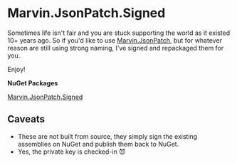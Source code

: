# Marvin.JsonPatch.Signed
Sometimes life isn't fair and you are stuck supporting the world as it existed 10+ years ago. So if you'd like to use [Marvin.JsonPatch](https://github.com/KevinDockx/JsonPatch), but for whatever reason are still using strong naming, I've signed and repackaged them for you.

Enjoy!

**NuGet Packages**

[Marvin.JsonPatch.Signed](https://www.nuget.org/packages/Marvin.JsonPatch.Signed)

## Caveats
* These are not built from source, they simply sign the existing assemblies on NuGet and publish them back to NuGet.
* Yes, the private key is checked-in :smiling_imp:
